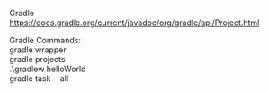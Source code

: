 Gradle</br>
https://docs.gradle.org/current/javadoc/org/gradle/api/Project.html</br>

Gradle Commands:</br>
gradle wrapper</br>
gradle projects</br>
.\gradlew helloWorld</br>
gradle task --all</br>
